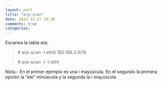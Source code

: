 ```yaml
---
layout: post
title: "arp-scan"
date: 2013-12-27 19:39
comments: true
categories: 
---
```

Escanea la tabla arp. 

>\# arp-scan -I eth0 192.168.2.0/16

>\# arp-scan -l -I eth1 

Nota.- En el primer ejemplo es una i mayúscula. En el segundo la primera opción la “ele” minúscula y la segunda la i mayúscula

